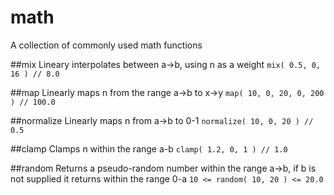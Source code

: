 # math
A collection of commonly used math functions


##mix
Lineary interpolates between a->b, using n as a weight
`mix( 0.5, 0, 16 ) // 8.0`

##map
Linearly maps n from the range a->b to x->y
`map( 10, 0, 20, 0, 200 ) // 100.0`

##normalize
Linearly maps n from a->b to 0-1
`normalize( 10, 0, 20 ) // 0.5`

##clamp
Clamps n within the range a-b
`clamp( 1.2, 0, 1 ) // 1.0`

##random
Returns a pseudo-random number within the range a->b, if b is not supplied it returns within the range 0-a
`10 <= random( 10, 20 ) <= 20.0`
